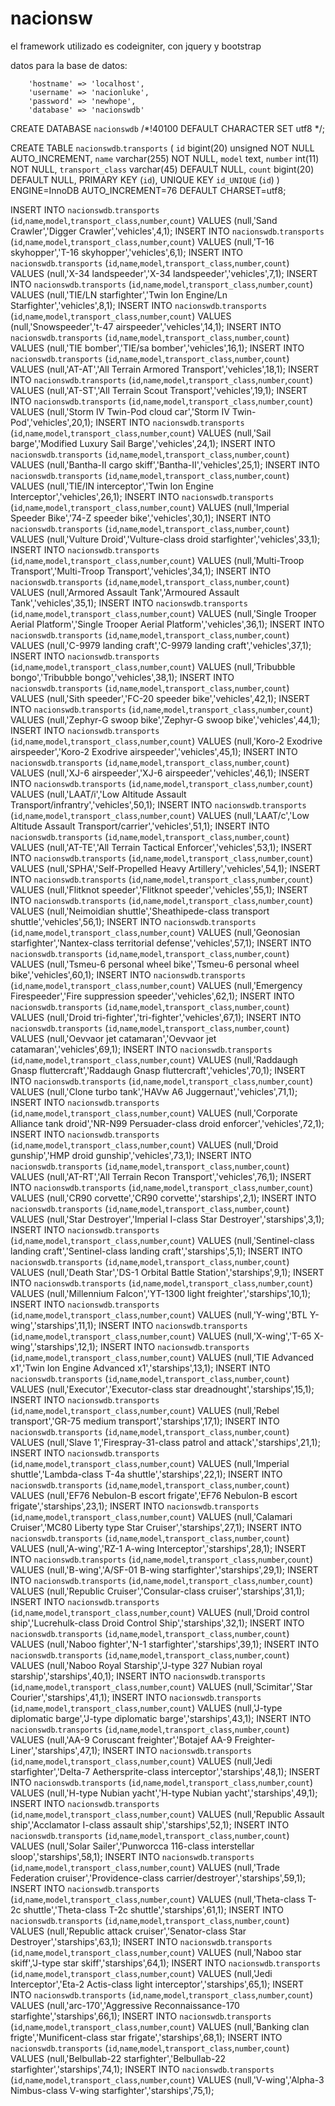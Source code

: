 # nacionsw

el framework utilizado es codeigniter, con jquery y bootstrap

datos para la base de datos:

		'hostname' => 'localhost',
		'username' => 'nacionluke',
		'password' => 'newhope',
		'database' => 'nacionswdb'

CREATE DATABASE `nacionswdb` /*!40100 DEFAULT CHARACTER SET utf8 */;

CREATE TABLE `nacionswdb`.`transports` (
  `id` bigint(20) unsigned NOT NULL AUTO_INCREMENT,
  `name` varchar(255) NOT NULL,
  `model` text,
  `number` int(11) NOT NULL,
  `transport_class` varchar(45) DEFAULT NULL,
  `count` bigint(20) DEFAULT NULL,
  PRIMARY KEY (`id`),
  UNIQUE KEY `id_UNIQUE` (`id`)
) ENGINE=InnoDB AUTO_INCREMENT=76 DEFAULT CHARSET=utf8;

INSERT INTO `nacionswdb`.`transports` (`id`,`name`,`model`,`transport_class`,`number`,`count`) VALUES (null,'Sand Crawler','Digger Crawler','vehicles',4,1);
INSERT INTO `nacionswdb`.`transports` (`id`,`name`,`model`,`transport_class`,`number`,`count`) VALUES (null,'T-16 skyhopper','T-16 skyhopper','vehicles',6,1);
INSERT INTO `nacionswdb`.`transports` (`id`,`name`,`model`,`transport_class`,`number`,`count`) VALUES (null,'X-34 landspeeder','X-34 landspeeder','vehicles',7,1);
INSERT INTO `nacionswdb`.`transports` (`id`,`name`,`model`,`transport_class`,`number`,`count`) VALUES (null,'TIE/LN starfighter','Twin Ion Engine/Ln Starfighter','vehicles',8,1);
INSERT INTO `nacionswdb`.`transports` (`id`,`name`,`model`,`transport_class`,`number`,`count`) VALUES (null,'Snowspeeder','t-47 airspeeder','vehicles',14,1);
INSERT INTO `nacionswdb`.`transports` (`id`,`name`,`model`,`transport_class`,`number`,`count`) VALUES (null,'TIE bomber','TIE/sa bomber','vehicles',16,1);
INSERT INTO `nacionswdb`.`transports` (`id`,`name`,`model`,`transport_class`,`number`,`count`) VALUES (null,'AT-AT','All Terrain Armored Transport','vehicles',18,1);
INSERT INTO `nacionswdb`.`transports` (`id`,`name`,`model`,`transport_class`,`number`,`count`) VALUES (null,'AT-ST','All Terrain Scout Transport','vehicles',19,1);
INSERT INTO `nacionswdb`.`transports` (`id`,`name`,`model`,`transport_class`,`number`,`count`) VALUES (null,'Storm IV Twin-Pod cloud car','Storm IV Twin-Pod','vehicles',20,1);
INSERT INTO `nacionswdb`.`transports` (`id`,`name`,`model`,`transport_class`,`number`,`count`) VALUES (null,'Sail barge','Modified Luxury Sail Barge','vehicles',24,1);
INSERT INTO `nacionswdb`.`transports` (`id`,`name`,`model`,`transport_class`,`number`,`count`) VALUES (null,'Bantha-II cargo skiff','Bantha-II','vehicles',25,1);
INSERT INTO `nacionswdb`.`transports` (`id`,`name`,`model`,`transport_class`,`number`,`count`) VALUES (null,'TIE/IN interceptor','Twin Ion Engine Interceptor','vehicles',26,1);
INSERT INTO `nacionswdb`.`transports` (`id`,`name`,`model`,`transport_class`,`number`,`count`) VALUES (null,'Imperial Speeder Bike','74-Z speeder bike','vehicles',30,1);
INSERT INTO `nacionswdb`.`transports` (`id`,`name`,`model`,`transport_class`,`number`,`count`) VALUES (null,'Vulture Droid','Vulture-class droid starfighter','vehicles',33,1);
INSERT INTO `nacionswdb`.`transports` (`id`,`name`,`model`,`transport_class`,`number`,`count`) VALUES (null,'Multi-Troop Transport','Multi-Troop Transport','vehicles',34,1);
INSERT INTO `nacionswdb`.`transports` (`id`,`name`,`model`,`transport_class`,`number`,`count`) VALUES (null,'Armored Assault Tank','Armoured Assault Tank','vehicles',35,1);
INSERT INTO `nacionswdb`.`transports` (`id`,`name`,`model`,`transport_class`,`number`,`count`) VALUES (null,'Single Trooper Aerial Platform','Single Trooper Aerial Platform','vehicles',36,1);
INSERT INTO `nacionswdb`.`transports` (`id`,`name`,`model`,`transport_class`,`number`,`count`) VALUES (null,'C-9979 landing craft','C-9979 landing craft','vehicles',37,1);
INSERT INTO `nacionswdb`.`transports` (`id`,`name`,`model`,`transport_class`,`number`,`count`) VALUES (null,'Tribubble bongo','Tribubble bongo','vehicles',38,1);
INSERT INTO `nacionswdb`.`transports` (`id`,`name`,`model`,`transport_class`,`number`,`count`) VALUES (null,'Sith speeder','FC-20 speeder bike','vehicles',42,1);
INSERT INTO `nacionswdb`.`transports` (`id`,`name`,`model`,`transport_class`,`number`,`count`) VALUES (null,'Zephyr-G swoop bike','Zephyr-G swoop bike','vehicles',44,1);
INSERT INTO `nacionswdb`.`transports` (`id`,`name`,`model`,`transport_class`,`number`,`count`) VALUES (null,'Koro-2 Exodrive airspeeder','Koro-2 Exodrive airspeeder','vehicles',45,1);
INSERT INTO `nacionswdb`.`transports` (`id`,`name`,`model`,`transport_class`,`number`,`count`) VALUES (null,'XJ-6 airspeeder','XJ-6 airspeeder','vehicles',46,1);
INSERT INTO `nacionswdb`.`transports` (`id`,`name`,`model`,`transport_class`,`number`,`count`) VALUES (null,'LAAT/i','Low Altitude Assault Transport/infrantry','vehicles',50,1);
INSERT INTO `nacionswdb`.`transports` (`id`,`name`,`model`,`transport_class`,`number`,`count`) VALUES (null,'LAAT/c','Low Altitude Assault Transport/carrier','vehicles',51,1);
INSERT INTO `nacionswdb`.`transports` (`id`,`name`,`model`,`transport_class`,`number`,`count`) VALUES (null,'AT-TE','All Terrain Tactical Enforcer','vehicles',53,1);
INSERT INTO `nacionswdb`.`transports` (`id`,`name`,`model`,`transport_class`,`number`,`count`) VALUES (null,'SPHA','Self-Propelled Heavy Artillery','vehicles',54,1);
INSERT INTO `nacionswdb`.`transports` (`id`,`name`,`model`,`transport_class`,`number`,`count`) VALUES (null,'Flitknot speeder','Flitknot speeder','vehicles',55,1);
INSERT INTO `nacionswdb`.`transports` (`id`,`name`,`model`,`transport_class`,`number`,`count`) VALUES (null,'Neimoidian shuttle','Sheathipede-class transport shuttle','vehicles',56,1);
INSERT INTO `nacionswdb`.`transports` (`id`,`name`,`model`,`transport_class`,`number`,`count`) VALUES (null,'Geonosian starfighter','Nantex-class territorial defense','vehicles',57,1);
INSERT INTO `nacionswdb`.`transports` (`id`,`name`,`model`,`transport_class`,`number`,`count`) VALUES (null,'Tsmeu-6 personal wheel bike','Tsmeu-6 personal wheel bike','vehicles',60,1);
INSERT INTO `nacionswdb`.`transports` (`id`,`name`,`model`,`transport_class`,`number`,`count`) VALUES (null,'Emergency Firespeeder','Fire suppression speeder','vehicles',62,1);
INSERT INTO `nacionswdb`.`transports` (`id`,`name`,`model`,`transport_class`,`number`,`count`) VALUES (null,'Droid tri-fighter','tri-fighter','vehicles',67,1);
INSERT INTO `nacionswdb`.`transports` (`id`,`name`,`model`,`transport_class`,`number`,`count`) VALUES (null,'Oevvaor jet catamaran','Oevvaor jet catamaran','vehicles',69,1);
INSERT INTO `nacionswdb`.`transports` (`id`,`name`,`model`,`transport_class`,`number`,`count`) VALUES (null,'Raddaugh Gnasp fluttercraft','Raddaugh Gnasp fluttercraft','vehicles',70,1);
INSERT INTO `nacionswdb`.`transports` (`id`,`name`,`model`,`transport_class`,`number`,`count`) VALUES (null,'Clone turbo tank','HAVw A6 Juggernaut','vehicles',71,1);
INSERT INTO `nacionswdb`.`transports` (`id`,`name`,`model`,`transport_class`,`number`,`count`) VALUES (null,'Corporate Alliance tank droid','NR-N99 Persuader-class droid enforcer','vehicles',72,1);
INSERT INTO `nacionswdb`.`transports` (`id`,`name`,`model`,`transport_class`,`number`,`count`) VALUES (null,'Droid gunship','HMP droid gunship','vehicles',73,1);
INSERT INTO `nacionswdb`.`transports` (`id`,`name`,`model`,`transport_class`,`number`,`count`) VALUES (null,'AT-RT','All Terrain Recon Transport','vehicles',76,1);
INSERT INTO `nacionswdb`.`transports` (`id`,`name`,`model`,`transport_class`,`number`,`count`) VALUES (null,'CR90 corvette','CR90 corvette','starships',2,1);
INSERT INTO `nacionswdb`.`transports` (`id`,`name`,`model`,`transport_class`,`number`,`count`) VALUES (null,'Star Destroyer','Imperial I-class Star Destroyer','starships',3,1);
INSERT INTO `nacionswdb`.`transports` (`id`,`name`,`model`,`transport_class`,`number`,`count`) VALUES (null,'Sentinel-class landing craft','Sentinel-class landing craft','starships',5,1);
INSERT INTO `nacionswdb`.`transports` (`id`,`name`,`model`,`transport_class`,`number`,`count`) VALUES (null,'Death Star','DS-1 Orbital Battle Station','starships',9,1);
INSERT INTO `nacionswdb`.`transports` (`id`,`name`,`model`,`transport_class`,`number`,`count`) VALUES (null,'Millennium Falcon','YT-1300 light freighter','starships',10,1);
INSERT INTO `nacionswdb`.`transports` (`id`,`name`,`model`,`transport_class`,`number`,`count`) VALUES (null,'Y-wing','BTL Y-wing','starships',11,1);
INSERT INTO `nacionswdb`.`transports` (`id`,`name`,`model`,`transport_class`,`number`,`count`) VALUES (null,'X-wing','T-65 X-wing','starships',12,1);
INSERT INTO `nacionswdb`.`transports` (`id`,`name`,`model`,`transport_class`,`number`,`count`) VALUES (null,'TIE Advanced x1','Twin Ion Engine Advanced x1','starships',13,1);
INSERT INTO `nacionswdb`.`transports` (`id`,`name`,`model`,`transport_class`,`number`,`count`) VALUES (null,'Executor','Executor-class star dreadnought','starships',15,1);
INSERT INTO `nacionswdb`.`transports` (`id`,`name`,`model`,`transport_class`,`number`,`count`) VALUES (null,'Rebel transport','GR-75 medium transport','starships',17,1);
INSERT INTO `nacionswdb`.`transports` (`id`,`name`,`model`,`transport_class`,`number`,`count`) VALUES (null,'Slave 1','Firespray-31-class patrol and attack','starships',21,1);
INSERT INTO `nacionswdb`.`transports` (`id`,`name`,`model`,`transport_class`,`number`,`count`) VALUES (null,'Imperial shuttle','Lambda-class T-4a shuttle','starships',22,1);
INSERT INTO `nacionswdb`.`transports` (`id`,`name`,`model`,`transport_class`,`number`,`count`) VALUES (null,'EF76 Nebulon-B escort frigate','EF76 Nebulon-B escort frigate','starships',23,1);
INSERT INTO `nacionswdb`.`transports` (`id`,`name`,`model`,`transport_class`,`number`,`count`) VALUES (null,'Calamari Cruiser','MC80 Liberty type Star Cruiser','starships',27,1);
INSERT INTO `nacionswdb`.`transports` (`id`,`name`,`model`,`transport_class`,`number`,`count`) VALUES (null,'A-wing','RZ-1 A-wing Interceptor','starships',28,1);
INSERT INTO `nacionswdb`.`transports` (`id`,`name`,`model`,`transport_class`,`number`,`count`) VALUES (null,'B-wing','A/SF-01 B-wing starfighter','starships',29,1);
INSERT INTO `nacionswdb`.`transports` (`id`,`name`,`model`,`transport_class`,`number`,`count`) VALUES (null,'Republic Cruiser','Consular-class cruiser','starships',31,1);
INSERT INTO `nacionswdb`.`transports` (`id`,`name`,`model`,`transport_class`,`number`,`count`) VALUES (null,'Droid control ship','Lucrehulk-class Droid Control Ship','starships',32,1);
INSERT INTO `nacionswdb`.`transports` (`id`,`name`,`model`,`transport_class`,`number`,`count`) VALUES (null,'Naboo fighter','N-1 starfighter','starships',39,1);
INSERT INTO `nacionswdb`.`transports` (`id`,`name`,`model`,`transport_class`,`number`,`count`) VALUES (null,'Naboo Royal Starship','J-type 327 Nubian royal starship','starships',40,1);
INSERT INTO `nacionswdb`.`transports` (`id`,`name`,`model`,`transport_class`,`number`,`count`) VALUES (null,'Scimitar','Star Courier','starships',41,1);
INSERT INTO `nacionswdb`.`transports` (`id`,`name`,`model`,`transport_class`,`number`,`count`) VALUES (null,'J-type diplomatic barge','J-type diplomatic barge','starships',43,1);
INSERT INTO `nacionswdb`.`transports` (`id`,`name`,`model`,`transport_class`,`number`,`count`) VALUES (null,'AA-9 Coruscant freighter','Botajef AA-9 Freighter-Liner','starships',47,1);
INSERT INTO `nacionswdb`.`transports` (`id`,`name`,`model`,`transport_class`,`number`,`count`) VALUES (null,'Jedi starfighter','Delta-7 Aethersprite-class interceptor','starships',48,1);
INSERT INTO `nacionswdb`.`transports` (`id`,`name`,`model`,`transport_class`,`number`,`count`) VALUES (null,'H-type Nubian yacht','H-type Nubian yacht','starships',49,1);
INSERT INTO `nacionswdb`.`transports` (`id`,`name`,`model`,`transport_class`,`number`,`count`) VALUES (null,'Republic Assault ship','Acclamator I-class assault ship','starships',52,1);
INSERT INTO `nacionswdb`.`transports` (`id`,`name`,`model`,`transport_class`,`number`,`count`) VALUES (null,'Solar Sailer','Punworcca 116-class interstellar sloop','starships',58,1);
INSERT INTO `nacionswdb`.`transports` (`id`,`name`,`model`,`transport_class`,`number`,`count`) VALUES (null,'Trade Federation cruiser','Providence-class carrier/destroyer','starships',59,1);
INSERT INTO `nacionswdb`.`transports` (`id`,`name`,`model`,`transport_class`,`number`,`count`) VALUES (null,'Theta-class T-2c shuttle','Theta-class T-2c shuttle','starships',61,1);
INSERT INTO `nacionswdb`.`transports` (`id`,`name`,`model`,`transport_class`,`number`,`count`) VALUES (null,'Republic attack cruiser','Senator-class Star Destroyer','starships',63,1);
INSERT INTO `nacionswdb`.`transports` (`id`,`name`,`model`,`transport_class`,`number`,`count`) VALUES (null,'Naboo star skiff','J-type star skiff','starships',64,1);
INSERT INTO `nacionswdb`.`transports` (`id`,`name`,`model`,`transport_class`,`number`,`count`) VALUES (null,'Jedi Interceptor','Eta-2 Actis-class light interceptor','starships',65,1);
INSERT INTO `nacionswdb`.`transports` (`id`,`name`,`model`,`transport_class`,`number`,`count`) VALUES (null,'arc-170','Aggressive Reconnaissance-170 starfighte','starships',66,1);
INSERT INTO `nacionswdb`.`transports` (`id`,`name`,`model`,`transport_class`,`number`,`count`) VALUES (null,'Banking clan frigte','Munificent-class star frigate','starships',68,1);
INSERT INTO `nacionswdb`.`transports` (`id`,`name`,`model`,`transport_class`,`number`,`count`) VALUES (null,'Belbullab-22 starfighter','Belbullab-22 starfighter','starships',74,1);
INSERT INTO `nacionswdb`.`transports` (`id`,`name`,`model`,`transport_class`,`number`,`count`) VALUES (null,'V-wing','Alpha-3 Nimbus-class V-wing starfighter','starships',75,1);
